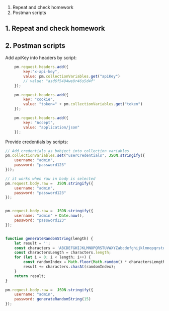 
1. Repeat and check homework
2. Postman scripts


## 1. Repeat and check homework


## 2. Postman scripts

Add apiKey into headers by script:
```javascript
    pm.request.headers.add({
        key:"x-api-key",
        value: pm.collectionVariables.get("apiKey")
        // value: "asd6f5494we8r46s5d4f"
    });

    pm.request.headers.add({
        key: "cookie",
        value: "token=" + pm.collectionVariables.get("token")
    });

    pm.request.headers.add({
        key: "Accept",
        value: "application/json"
    });

```

Provide credentials by scripts:
```javascript
// Add credentials as bobject into collection variables
pm.collectionVariables.set("userCredentials", JSON.stringify({
    username: "admin",
    password: "password123"
}));

// it works when raw in body is selected
pm.request.body.raw =  JSON.stringify({
    username: "admin",
    password: "password123"
});
```

```javascript

pm.request.body.raw =  JSON.stringify({
    username: "admin" + Date.now(),
    password: "password123"
});


function generateRandomString(length) {
    let result = '';
    const characters = 'ABCDEFGHIJKLMNOPQRSTUVWXYZabcdefghijklmnopqrstuvwxyz0123456789';
    const charactersLength = characters.length;
    for (let i = 0; i < length; i++) {
        const randomIndex = Math.floor(Math.random() * charactersLength);
        result += characters.charAt(randomIndex);
    }
    return result;
}

pm.request.body.raw =  JSON.stringify({
    username: "admin",
    password: generateRandomString(15)
});
```

```javascript
```
